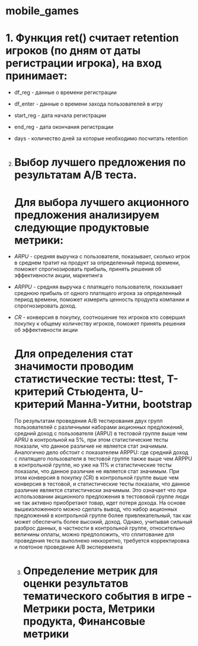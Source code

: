 # mobile_games
# 1. Функция ret() считает retention игроков (по дням от даты регистрации игрока), на вход принимает: 
* df_reg - данные о времени регистрации                                                                                         

* df_enter - данные о времени захода пользователей в игру                                                                       

* start_reg - дата начала регистрации                                                                                           

* end_reg - дата окончания регистрации                                                                                           

* days - количество дней за которые необходимо посчитать retention

2. # Выбор лучшего предложения по результатам A/B теста.
   # Для выбора лучшего акционного предложения анализируем следующие продуктовые метрики: 
* *ARPU* - средняя выручка с пользователя, показывает, сколько игрок в среднем тратит на продукт за определенный период времени, поможет спрогнозировать прибыль, принять решения об эффективности акции, маркетинга
* *ARPPU* - средняя выручка с платящего пользователя, показывает среднюю прибыль от одного платящего игрока за определенный период времени, поможет измерить ценность продукта компании и спрогнозировать доход.
* *CR* - конверсия в покупку, соотношение тех игроков кто совершил покупку к общему количеству игроков, поможет принять решения об эффективности акции
  # Для определения стат значимости проводим статистические тесты: ttest, Т-критерий Стьюдента, U-критерий Манна-Уитни, bootstrap
  По результатам проведения A/B тестирования двух групп пользователей с различными наборами акционных предложений, средний доход с пользователя (ARPU) в тестовой группе
  выше чем APRU в контрольной на 5%, при этом статистические тесты показали, что данное различие не является стат значимым. Аналогично дело обстоит с показателем ARPPU:
  где средний доход с платящего пользователя в тестовой группе также выше чем ARPPU в контрольной группе, но уже на 11% и статистические тесты показали, что данное
  различие не является стат значимым.
  При этом конверсия в покупку (CR) в контрольной группе выше чем конверсия в тестовой,  и статистические тесты показали, что данное различие является
  статистически значимым. Это означает что при использовании акционного предложения в тестововой группе люди не так активно приобретают товар, идет потеря дохода.
  На основе вышеизложенного можно сделать вывод, что набор акционных предложений в контрольной группе более привлекательный, так как может обеспечить
  более высокий, доход. Однако, учитывая сильный разброс данных, в частности в контрольной группе, относительно величины оплаты, можно предположить, что
  сплитование для проведения теста выполнено неккоретно, требуется корректировка и повтоное проведение A/B эксперемента

  3. # Определение метрик для оценки результатов тематического события в игре - Метрики роста, Метрики продукта, Финансовые метрики

